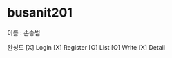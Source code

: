 # busanit201

이름 : 손승범

완성도
    [X] Login
    [X] Register
    [O] List
    [O] Write
    [X] Detail